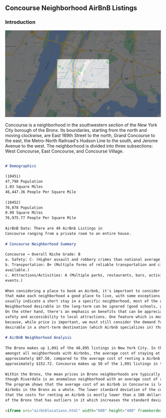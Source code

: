 ## Concourse Neighborhood AirBnB Listings

### Introduction

<img src="ConcourseNew.png">

Concourse is a neighborhood in the southwestern section of the New York City borough of the Bronx. Its boundaries, starting from the north and moving clockwise, are East 169th Street to the north, Grand Concourse to the east, the Metro-North Railroad's Hudson Line to the south, and Jerome Avenue to the west. The neighborhood is divided into three subsections: West Concourse, East Concourse, and Concourse Village.

```markdown

# Demographics

(10451)
47,798 Population
1.03 Square Miles
46,447.36 People Per Square Mile

(10452)
76,078 Population
0.99 Square Miles
76,975.77 People Per Square Mile

AirBnB Data: There are 49 AirBnb Listings in
Concourse ranging from a private room to an entire house.

# Concourse Neighborhood Summary 

Concourse → Overall Niche Grade: B
a. Safety: C- (Higher assault and robbery crimes than national average.)
b. Transportation: B+ (Multiple forms of reliable transportation and city parking
available.)
c. Attractions/Activities: A (Multiple parks, restaurants, bars, activities, and nightlife
events.)

When considering a place to book an Airbnb, it's important to consider many of the qualities
that make each neighborhood a good place to live, with some exceptions. Generally, because airbnb's
usually indicate a short stay in a specific neighborhood, most of the qualities which make a
Neighborhood desirable in the long-term can be ignored (good schools, good doctors, best for retirees).
On the other hand, there's an emphasis on benefits that can be appreciated in the short-term, such as
safety and accessibility to local attractions. One feature which is more complicated is the cost of living,
because, while price is important, we must still consider the demand for luxury visits, which are more
desirable in a short-term destination (which Airbnb specializes in) than an actual living situation.

# AirBnB Neighborhood Analysis

The Bronx makes up 1,091 of the 48,895 listings in New York City. In the Bronx
amongst all neighborhoods with Airbnbs, the average cost of staying at an Airbnb is
approximately $87.50, compared to the average cost of renting a Airbnb in the city being
approximately $152.72. Concourse makes up 50 of the 1,091 listings in the Bronx.

Within the Bronx, the mean prices in Bronx neighborhoods are typically under $100
though Riverdale is an anomalous neighborhood with an average cost of rent of over $400.
The program shows that the average cost of an Airbnb in Concourse is less than the cost of
Airbnbs in the Bronx as a whole. The lower standard deviation of the concourse data suggests
that the costs for renting an Airbnb is mostly lower than a 100 dollars as compared to the entirety
of the Bronx that has outliers in it which increases the standard deviation.

<iframe src="airbnblocations.html" width="600" height="400" frameborder="0" frameborder="0" marginwidth="0" marginheight="0" allowfullscreen></iframe>
